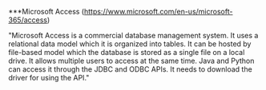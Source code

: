 ***Microsoft Access (https://www.microsoft.com/en-us/microsoft-365/access)

"Microsoft Access is a commercial database management system. It uses a relational data model which it is
organized into tables. It can be hosted by file-based model which the database is stored as a single file 
on a local drive. It allows multiple users to access at the same time. Java and Python can access it through the JDBC and ODBC APIs. It needs to download the driver for using the API."
